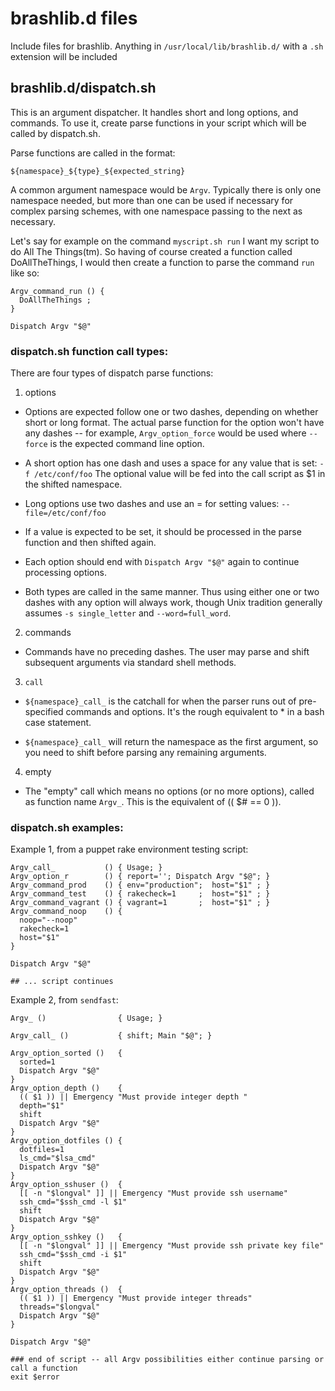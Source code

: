 # brashlib.d files

Include files for brashlib.  Anything in `/usr/local/lib/brashlib.d/` with a `.sh` extension will be included

## brashlib.d/dispatch.sh

This is an argument dispatcher.  It handles short and long options, and commands.  To use it, create parse functions in your script which will be called by dispatch.sh.

Parse functions are called in the format:

`${namespace}_${type}_${expected_string}`

A common argument namespace would be `Argv`.  Typically there is only one namespace needed, but more than one can be used if necessary for complex parsing schemes, with one namespace passing to the next as necessary.

Let's say for example on the command `myscript.sh run` I want my script to do All The Things(tm).   So having of course created a function called DoAllTheThings, I would then create a function to parse the command `run` like so:

```
Argv_command_run () {
  DoAllTheThings ;
}

Dispatch Argv "$@"
```

### dispatch.sh function call types:

There are four types of dispatch parse functions:

1. options

  - Options are expected follow one or two dashes, depending on whether short or long format.  The actual parse function for the option won't have any dashes -- for example, `Argv_option_force` would be used where `--force` is the expected command line option.

  - A short option has one dash and uses a space for any value that is set:  `-f /etc/conf/foo`   The optional value will be fed into the call script as $1 in the shifted namespace.

  - Long options use two dashes and use an = for setting values:  `--file=/etc/conf/foo`

  - If a value is expected to be set, it should be processed in the parse function and then shifted again.

  - Each option should end with `Dispatch Argv "$@"` again to continue processing options.

  - Both types are called in the same manner.  Thus using either one or two dashes with any option will always work, though Unix tradition generally assumes `-s single_letter` and `--word=full_word`.


2. commands

  - Commands have no preceding dashes.  The user may parse and shift subsequent arguments via standard shell methods.

3. `call`

  - `${namespace}_call_` is the catchall for when the parser runs out of pre-specified commands and options.
  It's the rough equivalent to * in a bash case statement.

  - `${namespace}_call_` will return the namespace as the first argument, so you need to shift before parsing
  any remaining arguments.

4. empty

  - The "empty" call which means no options (or no more options), called as function name `Argv_`.  This is the equivalent of (( $# == 0 )).


### dispatch.sh examples:


Example 1, from a puppet rake environment testing script:

```
Argv_call_           () { Usage; }
Argv_option_r        () { report=''; Dispatch Argv "$@"; }
Argv_command_prod    () { env="production";  host="$1" ; }
Argv_command_test    () { rakecheck=1     ;  host="$1" ; }
Argv_command_vagrant () { vagrant=1       ;  host="$1" ; }
Argv_command_noop    () {
  noop="--noop"
  rakecheck=1
  host="$1"
}

Dispatch Argv "$@"

## ... script continues
```

Example 2, from `sendfast`:

```
Argv_ ()                { Usage; }

Argv_call_ ()           { shift; Main "$@"; }

Argv_option_sorted ()   {
  sorted=1
  Dispatch Argv "$@"
}
Argv_option_depth ()    {
  (( $1 )) || Emergency "Must provide integer depth "
  depth="$1"
  shift
  Dispatch Argv "$@"
}
Argv_option_dotfiles () {
  dotfiles=1
  ls_cmd="$lsa_cmd"
  Dispatch Argv "$@"
}
Argv_option_sshuser ()  {
  [[ -n "$longval" ]] || Emergency "Must provide ssh username"
  ssh_cmd="$ssh_cmd -l $1"
  shift
  Dispatch Argv "$@"
}
Argv_option_sshkey ()   {
  [[ -n "$longval" ]] || Emergency "Must provide ssh private key file"
  ssh_cmd="$ssh_cmd -i $1"
  shift
  Dispatch Argv "$@"
}
Argv_option_threads ()  {
  (( $1 )) || Emergency "Must provide integer threads"
  threads="$longval"
  Dispatch Argv "$@"
}

Dispatch Argv "$@"

### end of script -- all Argv possibilities either continue parsing or call a function
exit $error
```

